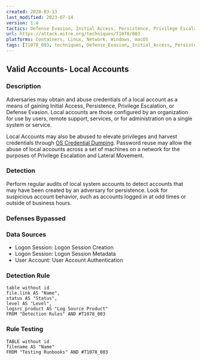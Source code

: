 ```yaml
---
created: 2020-03-13
last_modified: 2023-07-14
version: 1.4
tactics: Defense Evasion, Initial Access, Persistence, Privilege Escalation
url: https://attack.mitre.org/techniques/T1078/003
platforms: Containers, Linux, Network, Windows, macOS
tags: [T1078_003, techniques, Defense_Evasion,_Initial_Access,_Persistence,_Privilege_Escalation]
---
```


## Valid Accounts- Local Accounts

### Description

Adversaries may obtain and abuse credentials of a local account as a means of gaining Initial Access, Persistence, Privilege Escalation, or Defense Evasion. Local accounts are those configured by an organization for use by users, remote support, services, or for administration on a single system or service.

Local Accounts may also be abused to elevate privileges and harvest credentials through [OS Credential Dumping](https://attack.mitre.org/techniques/T1003). Password reuse may allow the abuse of local accounts across a set of machines on a network for the purposes of Privilege Escalation and Lateral Movement. 

### Detection

Perform regular audits of local system accounts to detect accounts that may have been created by an adversary for persistence. Look for suspicious account behavior, such as accounts logged in at odd times or outside of business hours.

### Defenses Bypassed



### Data Sources

  - Logon Session: Logon Session Creation
  -  Logon Session: Logon Session Metadata
  -  User Account: User Account Authentication
### Detection Rule

```dataview
table without id
file.link AS "Name",
status AS "Status",
level AS "Level",
logsrc_product AS "Log Source Product"
FROM "Detection Rules" AND #T1078_003
```

### Rule Testing

```dataview
TABLE without id
filename AS "Name"
FROM "Testing Runbooks" AND #T1078_003
```
